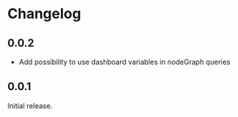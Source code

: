 # Changelog

## 0.0.2

- Add possibility to use dashboard variables in nodeGraph queries 

## 0.0.1

Initial release.
